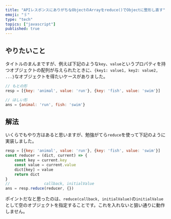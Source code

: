 ```yaml
---
title: "APIレスポンスにありがちなObjectのArrayをreduce()でObjectに整形し直す"
emoji: "🖇️"
type: "tech"
topics: ["javascript"]
published: true
---
```


## やりたいこと
タイトルのまんまですが、例えば下記のような`key`、`value`というプロパティを持つオブジェクトの配列が与えられたときに、`{key1: value1, key2: value2, ...}`なオブジェクトを得たいケースがありました。

```javascript
// もとの形
resp = [{key: 'animal', value: 'run'}, {key: 'fish', value: 'swim'}]

// ほしい形
ans = {animal: 'run', fish: 'swim'}
```

## 解法
いくらでもやり方はあると思いますが、勉強がてら`reduce`を使って下記のように実装しました。

```javascript
resp = [{key: 'animal', value: 'run'}, {key: 'fish', value: 'swim'}]
const reducer = (dict, current) => {
	const key = current.key
	const value = current.value
	dict[key] = value
  	return dict
}
//               callback, initialValue
ans = resp.reduce(reducer, {})
```

ポイントだなと思ったのは、`reduce(callback, initialValue)`の`initialValue`として空のオブジェクトを指定することです。これを入れないと狙い通りに動作しません。